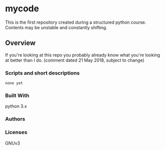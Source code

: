 # mycode
This is the first repository created during a structured python course.  Contents may be unstable and constantly shifting.

## Overview

If you're looking at this repo you probably already know what you're looking at better than I do.
(comment dated 21 May 2018, subject to change)

### Scripts and short descriptions

```
none yet
```

### Built With
python 3.x

### Authors

### Licenses
GNUv3
